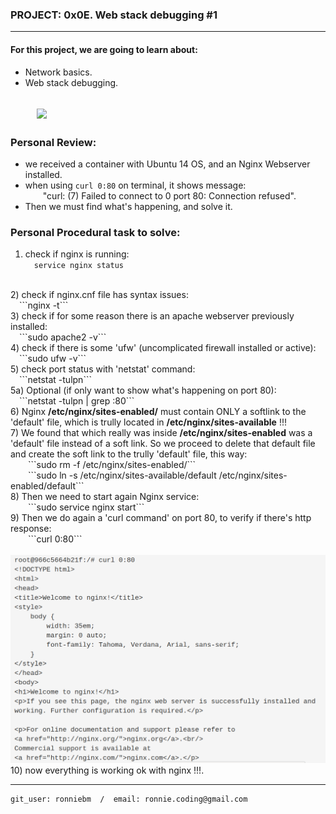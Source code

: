 ### PROJECT: 0x0E. Web stack debugging #1
----
#### For this project, we are going to learn about:
- Network basics.
- Web stack debugging.

&emsp;&emsp;<img src="https://i0.wp.com/the-avocado.org/wp-content/uploads/2020/02/Screen-Shot-2020-02-02-at-7.09.56-PM.png?resize=1920%2C768&ssl=1" />
----
### Personal Review:
- we received a container with Ubuntu 14 OS, and an Nginx Webserver installed.
- when using ```curl 0:80``` on terminal, it shows message:
<br>&emsp;&emsp;"curl: (7) Failed to connect to 0 port 80: Connection refused".
- Then we must find what's happening, and solve it.

### Personal Procedural task to solve:
1) check if nginx is running:
<br>&emsp;```service nginx status```
<br>
2) check if nginx.cnf file has syntax issues:
<br>&emsp;```nginx -t```
<br>
3) check if for some reason there is an apache webserver previously installed:
<br>&emsp;```sudo apache2 -v```
<br>
4) check if there is some 'ufw' (uncomplicated firewall installed or active):
<br>&emsp;```sudo ufw -v```
<br>
5) check port status with 'netstat' command:
<br>&emsp;```netstat -tulpn```
<br>
5a) Optional (if only want to show what's happening on port 80):
<br>&emsp;```netstat -tulpn | grep :80```
<br>
6) Nginx <b>/etc/nginx/sites-enabled/</b> must contain ONLY a softlink to the 'default' file,
which is trully located in <b>/etc/nginx/sites-available</b> !!!
<br>
7) We found that which really was inside <b>/etc/nginx/sites-enabled</b> was a 'default' file instead of a soft link. So we proceed to delete that default file and create the soft link to the trully 'default' file, this way:
<br>&emsp;&emsp;```sudo rm -f /etc/nginx/sites-enabled/```
<br>&emsp;&emsp;```sudo ln -s /etc/nginx/sites-available/default /etc/nginx/sites-enabled/default```
<br>
8) Then we need to start again Nginx service:
<br>&emsp;&emsp;```sudo service nginx start```
<br>
9) Then we do again a 'curl command' on port 80, to verify if there's http response:
<br>&emsp;&emsp;```curl 0:80```
<br>&emsp;&emsp;<img src="images/01.png"/>
<br>
10) now everything is working ok with nginx !!!.

---
    git_user: ronniebm  /  email: ronnie.coding@gmail.com
